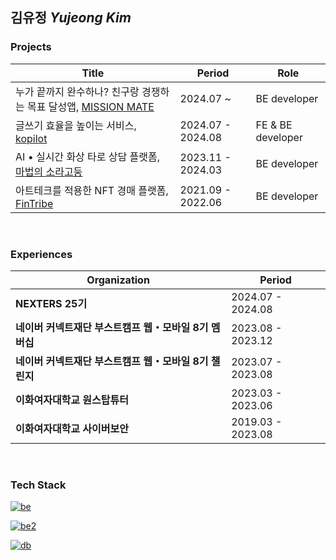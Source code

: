 ## 김유정 *Yujeong Kim*

### Projects

| Title | Period | Role | 
| --- | --- | --- |
| 누가 끝까지 완수하나? 친구랑 경쟁하는 목표 달성앱, [MISSION MATE](https://github.com/Nexters/goalpanzi-backend) | 2024.07 ~ | BE developer |
| 글쓰기 효율을 높이는 서비스, [kopilot](https://github.com/kopilot2024/kopilot) | 2024.07 - 2024.08 | FE & BE developer |
| AI • 실시간 화상 타로 상담 플랫폼, [마법의 소라고둥](https://github.com/boostcampwm2023/web09-MagicConch) | 2023.11 - 2024.03 | BE developer |
| 아트테크를 적용한 NFT 경매 플랫폼, [FinTribe](https://github.com/EwhaFinT/Fintribe-backend) | 2021.09 - 2022.06 | BE developer |

<br />

### Experiences

| Organization | Period |
| --- | --- |
| **NEXTERS 25기** | 2024.07 - 2024.08 |
| **네이버 커넥트재단 부스트캠프 웹・모바일 8기 멤버십** | 2023.08 - 2023.12 |
| **네이버 커넥트재단 부스트캠프 웹・모바일 8기 챌린지** | 2023.07 - 2023.08 |
| **이화여자대학교 원스탑튜터** | 2023.03 - 2023.06 | 
| **이화여자대학교 사이버보안** | 2019.03 - 2023.08 |

<br />

### Tech Stack

[![be](https://skillicons.dev/icons?i=spring,nodejs,nestjs&theme=light)](https://skillicons.dev)

[![be2](https://skillicons.dev/icons?i=docker,nginx,aws,githubactions&theme=light)](https://skillicons.dev)

[![db](https://skillicons.dev/icons?i=mysql,redis,mongodb&theme=light)](https://skillicons.dev)
